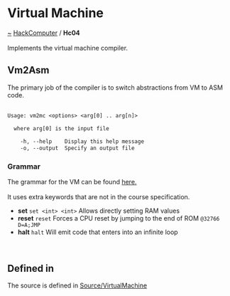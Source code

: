 <a id="virtual-machine"></a>
<h1>Virtual Machine</h1>
<a id="a01571"></a>
<a href="https://github.com/CharlesCarley/HackComputer#~">~</a>
<a href="index.md#index">HackComputer</a>
<span class="inline-text">/</span>
<span class="bold-text"><b>Hc04</b></span>
<br/>
<br/>
<span class="inline-text">Implements the virtual machine compiler.</span>
<br/>
<a id="a01571_1hc04svm2asm"></a>
<a id="vm2asm"></a>
<h2>Vm2Asm</h2>
<span class="inline-text">The primary job of the compiler is to switch abstractions from VM to ASM code.</span>
<br/>
<br/>

```txt
Usage: vm2mc <options> <arg[0] .. arg[n]>

  where arg[0] is the input file
  
    -h, --help    Display this help message
    -o, --output  Specify an output file
```
<a id="a01571_1hc04grammar"></a>
<a id="grammar"></a>
<h3>Grammar</h3>
<span class="inline-text">The grammar for the VM can be found </span>
<a href="../../Source/VirtualMachine/VM.grm#here.">here.</a>
<br/>
<br/>
<span class="inline-text">
It uses extra keywords that are not in the course specification.</span>
<ul>
<li><span class="bold-text"><b>set</b></span>
<code class="typewriter">set &lt;int&gt; &lt;int&gt;</code>
<span class="inline-text"> Allows directly setting RAM values</span>
</li>
<li><span class="bold-text"><b>reset</b></span>
<code class="typewriter">reset</code>
<span class="inline-text"> Forces a CPU reset by jumping to the end of ROM </span>
<code class="typewriter">@32766 D=A;JMP</code>
</li>
<li><span class="bold-text"><b>halt</b></span>
<code class="typewriter">halt</code>
<span class="inline-text"> Will emit code that enters into an infinite loop</span>
</li>
</ul>
<br/>
<a id="a01571_1hc04defined"></a>
<a id="defined-in"></a>
<h2>Defined in</h2>
<span class="inline-text">The source is defined in </span>
<a href="../../Source/VirtualMachine#source-virtualmachine">Source/VirtualMachine</a>
<br/>
</div>
</div>
</body>
</html>
